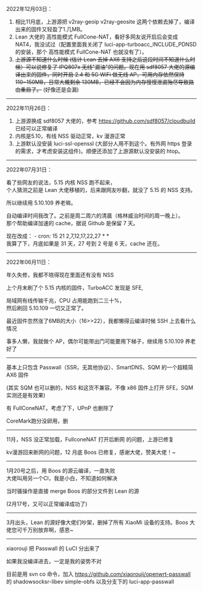 2022年12月03日：

1. 相比11月底，上游源把 v2ray-geoip v2ray-geosite 这两个依赖去掉了，编译出来的固件又轻盈了1.几MB。  
2. Lean 大佬的 高性能模式 FullCone-NAT，看好多网友说开启后会变成 NAT4，我没试过（配置里面我关闭了 luci-app-turboacc_INCLUDE_PDNSD 的安装，那个 高性能模式 FullCone-NAT 也就没有了）。  
3. ~~上游源不知道什么时候 (估计 Lean 去掉 AX6 支持之后这段时间不知道什么时候）可以说修复了 IPQ807x 无线"漏油"的问题。现在用 sdf8057 大佬的源编译出来的固件，同时开启 2.4 和 5G WiFi 做无线 AP，可用内存依然保持 110~150MB，日常大概剩余 130MB，已经不会因为内存慢慢泄漏殆尽导致路由重启了。~~ (好像还是会漏)

---

2022年11月26日：

1. 上游源换成 sdf8057 大佬的，参考 https://github.com/sdf8057/cloudbuild 已经可以正常编译  
2. 内核是5.10，有线 NSS 驱动正常，kv 漫游正常  
3. 上游默认没安装 luci-ssl-openssl (大部分人用不到这个。有外网 https 登录的需求，才考虑安装这组件)。顺便还添加了上游源默认没安装的 htop。

---

2022年07月31日：

看了些网友的说法，5.15 内核 NSS 跑不起来，  
个人猜测之前是 Lean 大佬移植的，后来跟网友吵翻，就没了 5.15 的 NSS 支持。

所以继续用 5.10.109 养老嘛。

自动编译时间我改了。之前是周二周六的清晨（格林威治时间的周一晚上）。  
那个帮助编译加速的 cache，据说 Github 是保留 7 天。

现在改成： - cron: 15 21 2,7,12,17,22,27 * *  
我算了下，月底如果是 31 天，27 号到 2 号是 6 天，cache 还在。

---

2022年06月11日：

年久失修，我都不晓得现在里面还有没有 NSS

上个月末刷了个 5.15 内核的固件，TurboACC 发现是 SFE,

局域网有线传输千兆，CPU 占用能跑到二三十%，  
然后刷回 5.10.109 一切又正常了。

最近固件忽然涨了6MB的大小（16>>22），我都懒得云编译时候 SSH 上去看什么情况


事多人懒，我就做个 AP，偶尔可能带出门可能要用下梯子，继续用 5.10.109 养老好了

---

基本上只包含 Passwall（SSR，无其他协议）、SmartDNS、SQM 的一个超精简 AX6 固件  

(其实 SQM 也可以删的，NSS 和这货不兼容。不像 x86 固件上打开 SFE，SQM 实测还是有效果)

有 FullConeNAT。考虑了下，UPnP 也删除了

CoreMark跑分没卵用，删

---

11月，NSS 没正常加载，FullconeNAT 打开后断网 的问题，上游已修复


kv漫游回来断网的问题，12 月底 Boos 已修复，感谢大佬，赞美大佬！~

---

1月20号之后，用 Boos 的源云编译，一直失败  
大佬叫用另一个CI，我是小白，不知道如何解决  

当时骚操作是直接 merge Boos 的部分文件到 Lean 的源

(2月17号，又可以正常编译成功了)

---

3月出头，Lean 的源好像大佬们吵架，删掉了所有 XiaoMi 设备的支持。Boos 大佬您可千万别放弃啊，感恩~

---

xiaorouji 把 Passwall 的 LuCI 分出来了

如果我没编译进去，一定是我的姿势不对

目前是用 svn co 命令，加入 https://github.com/xiaorouji/openwrt-passwall 的 shadowsocksr-libev simple-obfs 以及分支下的 luci-app-passwall
